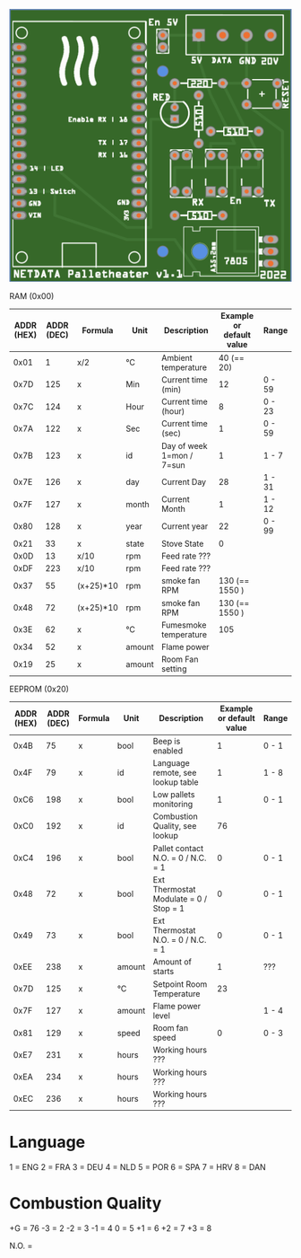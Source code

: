![pcb](Fritzing/pcb-aisler.png)


RAM (0x00)

| ADDR (HEX) | ADDR (DEC) | Formula   | Unit   | Description                  | Example or default value | Range      |
|------------|------------|-----------|--------|------------------------------|--------------------------|------------|
| 0x01       | 1          | x/2       | °C     | Ambient temperature          | 40 (== 20)               |            |
| 0x7D       | 125        | x         | Min    | Current time (min)           | 12                       | 0 - 59     |
| 0x7C       | 124        | x         | Hour   | Current time (hour)          | 8                        | 0 - 23     |
| 0x7A       | 122        | x         | Sec    | Current time (sec)           | 1                        | 0 - 59     |
| 0x7B       | 123        | x         | id     | Day of week 1=mon / 7=sun    | 1                        | 1 - 7      |
| 0x7E       | 126        | x         | day    | Current Day                  | 28                       | 1 - 31     |
| 0x7F       | 127        | x         | month  | Current Month                | 1                        | 1 - 12     |
| 0x80       | 128        | x         | year   | Current year                 | 22                       | 0 - 99     |
| 0x21       | 33         | x         | state  | Stove State                  | 0                        |            |
| 0x0D       | 13         | x/10      | rpm    | Feed rate ???                |                          |            |
| 0xDF       | 223        | x/10      | rpm    | Feed rate ???                |                          |            |
| 0x37       | 55         | (x+25)*10 | rpm    | smoke fan RPM                | 130 (== 1550 )           |            |
| 0x48       | 72         | (x+25)*10 | rpm    | smoke fan RPM                | 130 (== 1550 )           |            |
| 0x3E       | 62         | x         | °C     | Fumesmoke temperature        | 105                      |            |
| 0x34       | 52         | x         | amount | Flame power                  |                          |            |
| 0x19       | 25         | x         | amount | Room Fan setting             |                          |            |



EEPROM (0x20)

| ADDR (HEX) | ADDR (DEC) | Formula | Unit   | Description                            | Example or default value | Range      |
|------------|------------|---------|--------|----------------------------------------|--------------------------|------------|
| 0x4B       | 75         | x       | bool   | Beep is enabled                        | 1                        | 0 - 1      |
| 0x4F       | 79         | x       | id     | Language remote, see lookup table      | 1                        | 1 - 8      |
| 0xC6       | 198        | x       | bool   | Low pallets monitoring                 | 1                        | 0 - 1      |
| 0xC0       | 192        | x       | id     | Combustion Quality, see lookup         | 76                       |            |
| 0xC4       | 196        | x       | bool   | Pallet contact N.O. = 0 / N.C. = 1     | 0                        | 0 - 1      |
| 0x48       | 72         | x       | bool   | Ext Thermostat Modulate = 0 / Stop = 1 | 0                        | 0 - 1      |
| 0x49       | 73         | x       | bool   | Ext Thermostat N.O. = 0 / N.C. = 1     | 0                        | 0 - 1      |
| 0xEE       | 238        | x       | amount | Amount of starts                       | 1                        | ???        |
| 0x7D       | 125        | x       | °C     | Setpoint Room Temperature              | 23                       |            |
| 0x7F       | 127        | x       | amount | Flame power level                      |                          | 1 - 4      |
| 0x81       | 129        | x       | speed  | Room fan speed                         | 0                        | 0 - 3      |
| 0xE7       | 231        | x       | hours  | Working hours ???                      |                          |            |
| 0xEA       | 234        | x       | hours  | Working hours ???                      |                          |            |
| 0xEC       | 236        | x       | hours  | Working hours ???                      |                          |            |
 

# Language 

1 = ENG
2 = FRA
3 = DEU
4 = NLD
5 = POR
6 = SPA
7 = HRV
8 = DAN


# Combustion Quality

+G = 76
-3 = 2
-2 = 3
-1 = 4
 0 = 5
+1 = 6
+2 = 7
+3 = 8

N.O. = 